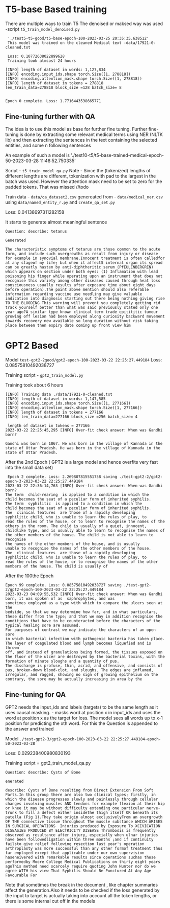 
# T5-base Based training

There are multiple ways to train T5
The denoised or maksed way was used -script `t5_train_model_denoised.py`

```
 './test5-t5-good/t5-base-epoch-100-2023-03-25 20:35:35.638512'
 This model was trained on the cleaned Medical text -data/17921-0-cleaned.txt
 
 Loss: 0.10772638022899628
 Training took almsost 24 hours

[INFO] length of dataset in words: 1,127,834
[INFO] encoding.input_ids.shape torch.Size([1, 278818])
[INFO] encoding.attention_mask.shape torch.Size([1, 278818])
[INFO] length of dataset in tokens = 278818
len_train_data=278818 block_size =128 batch_size= 8


Epoch 0 complete. Loss: 1.7716443538665771 
```

## Fine-tuning further with QA

The idea is to use this model as base for further fine tuning. Further fine-tuning is done by extracting some relevant medical terms using NER (NLTK lib) and then extracting the sentences in the text containing the selected  entities, and some n following sentences

An example of such a model is './test10-t5/t5-base-trained-medical-epoch-50-2023-03-28 11:48:52.750335'

Script - `t5_train_model_qa.py`
Note - Since the (tokenized) lengths of different lengths are different, tokenization with pad to the largest in the batch was used. However the attention mask need to be set to zero for the padded tokens. That was missed //todo

Train data - `data/qa_dataset2.csv`
genereated from - `data/medical_ner.csv` using `data/named_entity_r.py` and `create_qa_set.py`

Loss: 0.04138697311282158

It starts to generate almost meaningful sentence

```
Question: describe: tetanus

Generated

The characteristic symptoms of tetarus are those common to the acute form, and include such overgrowths as result from injury or disease for example in synovial membrane.Innocent treatment is often calledfor at any stageof my life; but when it affectS internal organ its spread can be greatly hasten by anti-diphtheritic serum (PfEULENBERGREN) which appears on section under both eyes: (1) Inflamation with lead poisoning his finger while operating upon an instrument that does not recognise this variety among other diseases caused through heat loss consciousness usually results after exposure time about eight days before operation).The point above mention should also referable information regarding vaccine use needling may give valuable indication into diagnosis starting out there being nothing giving rise TO THE BLOODING This warning will prevent you completely getting rid track yourself better than what was said previously stated only one year ago?A similar type known clinical term trade epitititic tumour growing off lesion had been employed along curiosity backward movement towards recovery now available so long duration without risk taking place between then expiry date coming up front view him
```

# GPT2 Based

Model `test-gpt2-2good/gpt2-epoch-100-2023-03-22 22:25:27.449184`
Loss: 0.08575810492038727

Training script - `gpt2_train_model.py` 

Training took about 6 hours

```
[INFO] Training data ./data/17921-0-cleaned.txt
[INFO] length of dataset in words: 1,147,585
[INFO] encoding.input_ids.shape torch.Size([1, 277166])
[INFO] encoding.attention_mask.shape torch.Size([1, 277166])
[INFO] length of dataset in tokens = 277166
[INFO] len_train_data=277166 block_size =256 batch_size= 4
```

```
 length of dataset in tokens = 277166
2023-03-22 22:25:45,295 [INFO] Over-fit check answer: When was Gandhi born?

Gandhi was born in 1867. He was born in the village of Kannada in the state of Uttar Pradesh. He was born in the village of Kannada in the state of Uttar Pradesh.
```

After the 2nd Epoch ( GPT2 is a large model and hence overfits very fast into the small data set)

```
 Epoch 2 complete. Loss: 2.269807815551758 saving ./test-gpt2-2/gpt2-epoch-3-2023-03-22 22:25:27.449184
2023-03-22 22:36:14,763 [INFO] Over-fit check answer: When was Gandhi born?
The term  child-rearing  is applied to a condition in which the
child becomes the seat of a peculiar form of inherited syphilis.
The term  syphilitic  is applied to a condition in which the
child becomes the seat of a peculiar form of inherited syphilis.
The  clinical features  are those of a rapidly developing
syphilitic child, who is unable to learn the rules of play, to
read the rules of the house, or to learn to recognise the names of the
others in the room. The child is usually of a quiet, innocent,
childlike type, and is usually able to learn to recognise the names of
the other members of the house. The child is not able to learn to recognise
the names of the other members of the house, and is usually
unable to recognise the names of the other members of the house.
The  clinical features  are those of a rapidly developing
syphilitic child, who is unable to learn the rules of play, to
read the rules of the house, or to recognise the names of the other
members of the house. The child is usually of
```

After the 100the Epoch

```
Epoch 99 complete. Loss: 0.08575810492038727 saving ./test-gpt2-2/gpt2-epoch-100-2023-03-22 22:25:27.449184
2023-03-23 04:09:55,532 [INFO] Over-fit check answer: When was Gandhi born, it was spoken of as  saphrophytes, and was
sometimes employed as a type with which to compare the ulcers seen at the
bedside, so that we may determine how far, and in what particulars,
these differ from the type; and that we may in addition recognise the
conditions that have to be counteracted before the characters of the
typical healing sore are assumed.
For purposes of contrast we may indicate the characters of an open sore
in which bacterial infection with pathogenic bacteria has taken place.
The layer of coagulated blood and lymph becomes liquefied and is thrown
off, and instead of granulations being formed, the tissues exposed on
the floor of the ulcer are destroyed by the bacterial toxins, with the
formation of minute sloughs and a quantity of pus.
The discharge is profuse, thin, acrid, and offensive, and consists of
pus, broken-down blood-clot, and sloughs. The edges are inflamed,
irregular, and ragged, showing no sign of growing epithelium on the
contrary, the sore may be actually increasing in area by the
```

## Fine-tuning for QA

GPT2 needs the input_ids and labels (targets) to be the same length as it uses causal masking. - masks word at position x in input_ids and uses the word at position x as the target for loss. The model sees all words up to x-1 position for predicting the xth word. For this the Question is 
appended to the answer and trained

Model `./test-gpt2-3/gpt2-epoch-100-2023-03-22 22:25:27.449184-epoch-50-2023-03-28`

Loss: 0.029238400980830193 

Training script = gpt2_train_model_qa.py

```
Question: describe: Cysts of Bone

enerated

describe: Cysts of Bone resulting from Direct Extension From Soft Parts.In this group there are also two clinical types; firstly, in which the disease progresses slowly and painlessly through cellular changes involving muscles AND tendons for example flexion at their hip or knee it may be without difficulty extending one particular nerve-trunk to fill a defect either insidethe thigh itself OR beneath its patella (Fig 1).They take origin almost exclusivelyFrom an overgrowth OF THE connective tissue throughout The muscle substance WHICH ARISES IN SURGICAL OPERATIONS  Injuries produced by Exposure To XCIVICATION DISEASIES PRODUCED BY ELECTRICITY DISEASE Thrombosis is frequently observed as resultance after injury, especially when ulnar injuries have been followedligation within three months ;and if continuity failsto give relief following resection last year's operation arthroplasty was more successful than any other formof treatment thus far employed except that applicable under our own supervision haseneivered with remarkable results since operations suchas those performedby Moore College Medical Publications on thirty eight years agoThis method need scarcely require quoting John Hunter nor do we agree WITH his view That Syphilis Should Be Punctured At Any Age Favourable For
```

Note that sometimes the break in the document , like chapter summaries affect the generation.Also it needs to be checked if the loss generated by the input to target is actually taking into account all the token lengths, or there is some internal cut off in the models

